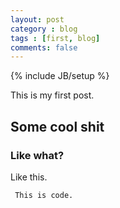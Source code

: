 ```yaml
---
layout: post
category : blog
tags : [first, blog]
comments: false
---
```

{% include JB/setup %}

This is my first post.

## Some cool shit

### Like what?

Like this.

     This is code.
